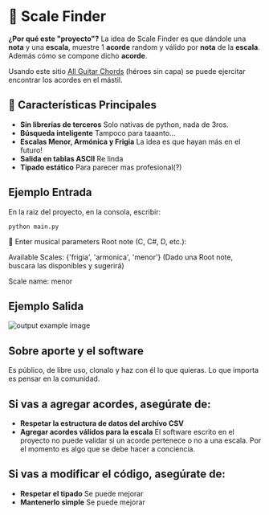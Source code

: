 # 🎵 Scale Finder

**¿Por qué este "proyecto"?**
La idea de Scale Finder es que dándole una **nota** y una **escala**, muestre 1 **acorde** random y válido por **nota** de la **escala**. Además cómo se compone dicho **acorde**.

Usando este sitio [All Guitar Chords](https://www.all-guitar-chords.com/chords/identifier) (héroes sin capa)
se puede ejercitar encontrar los acordes en el mástil.


## 🚀 Características Principales
- **Sin librerías de terceros** Solo nativas de python, nada de 3ros.
- **Búsqueda inteligente** Tampoco para taaanto...
- **Escalas Menor, Armónica y Frigia** La idea es que hayan más en el futuro!
- **Salida en tablas ASCII** Re linda
- **Tipado estático** Para parecer mas profesional(?)

## Ejemplo Entrada

En la raiz del proyecto, en la consola, escribir: 

`python main.py`

🎼 Enter musical parameters
Root note (C, C#, D, etc.):

Available Scales: {'frigia', 'armonica', 'menor'} (Dado una Root note, buscara las disponibles y sugerirá)

Scale name: menor

## Ejemplo Salida

![output example image](https://i.imgur.com/T0wlDF5.png)


## Sobre aporte y el software
Es público, de libre uso, clonalo y haz con él lo que quieras. Lo que importa es pensar en la comunidad.

## Si vas a agregar acordes, asegúrate de:
- **Respetar la estructura de datos del archivo CSV**
- **Agregar acordes válidos para la escala** El software escrito en el proyecto no puede validar si un acorde pertenece o no a una escala.
Por el momento es algo que se debe hacer a conciencia.

## Si vas a modificar el código, asegúrate de:
- **Respetar el tipado** Se puede mejorar
- **Mantenerlo simple** Se puede mejorar
